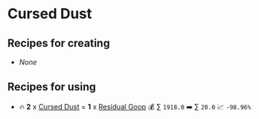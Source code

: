 # Cursed Dust

## Recipes for creating

* _None_


## Recipes for using

* 🔥 **2** x [Cursed Dust](<Cursed Dust.md>) = **1** x [Residual Goop](<Residual Goop.md>) 💰 ∑ `1918.0` ➡️ ∑ `20.0` 📈 `-98.96%`
